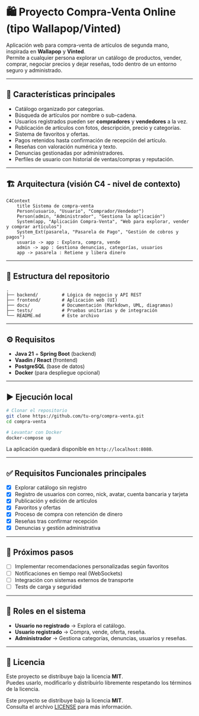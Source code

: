 # 🛍️ Proyecto Compra-Venta Online (tipo Wallapop/Vinted)

Aplicación web para compra-venta de artículos de segunda mano, inspirada en **Wallapop** y **Vinted**.  
Permite a cualquier persona explorar un catálogo de productos, vender, comprar, negociar precios y dejar reseñas, todo dentro de un entorno seguro y administrado.

---

## 🚀 Características principales
- Catálogo organizado por categorías.
- Búsqueda de artículos por nombre o sub-cadena.
- Usuarios registrados pueden ser **compradores** y **vendedores** a la vez.
- Publicación de artículos con fotos, descripción, precio y categorías.
- Sistema de favoritos y ofertas.
- Pagos retenidos hasta confirmación de recepción del artículo.
- Reseñas con valoración numérica y texto.
- Denuncias gestionadas por administradores.
- Perfiles de usuario con historial de ventas/compras y reputación.

---

## 🏗️ Arquitectura (visión C4 - nivel de contexto)

```mermaid
C4Context
    title Sistema de compra-venta
    Person(usuario, "Usuario", "Comprador/Vendedor")
    Person(admin, "Administrador", "Gestiona la aplicación")
    System(app, "Aplicación Compra-Venta", "Web para explorar, vender y comprar artículos")
    System_Ext(pasarela, "Pasarela de Pago", "Gestión de cobros y pagos")
    usuario -> app : Explora, compra, vende
    admin -> app : Gestiona denuncias, categorías, usuarios
    app -> pasarela : Retiene y libera dinero
```

---

## 📂 Estructura del repositorio

```plaintext
.
├── backend/         # Lógica de negocio y API REST
├── frontend/        # Aplicación web (UI)
├── docs/            # Documentación (Markdown, UML, diagramas)
├── tests/           # Pruebas unitarias y de integración
└── README.md        # Este archivo
```

---

## ⚙️ Requisitos
- **Java 21** + **Spring Boot** (backend)
- **Vaadin / React** (frontend)
- **PostgreSQL** (base de datos)
- **Docker** (para despliegue opcional)

---

## ▶️ Ejecución local

```bash
# Clonar el repositorio
git clone https://github.com/tu-org/compra-venta.git
cd compra-venta

# Levantar con Docker
docker-compose up
```

La aplicación quedará disponible en `http://localhost:8080`.

---

## ✅ Requisitos Funcionales principales

- [x] Explorar catálogo sin registro
- [x] Registro de usuarios con correo, nick, avatar, cuenta bancaria y tarjeta
- [x] Publicación y edición de artículos
- [x] Favoritos y ofertas
- [x] Proceso de compra con retención de dinero
- [x] Reseñas tras confirmar recepción
- [x] Denuncias y gestión administrativa

---

## 🧩 Próximos pasos
- [ ] Implementar recomendaciones personalizadas según favoritos
- [ ] Notificaciones en tiempo real (WebSockets)
- [ ] Integración con sistemas externos de transporte
- [ ] Tests de carga y seguridad

---

## 👥 Roles en el sistema
- **Usuario no registrado** → Explora el catálogo.
- **Usuario registrado** → Compra, vende, oferta, reseña.
- **Administrador** → Gestiona categorías, denuncias, usuarios y reseñas.

---

## 📜 Licencia
Este proyecto se distribuye bajo la licencia **MIT**.  
Puedes usarlo, modificarlo y distribuirlo libremente respetando los términos de la licencia.

Este proyecto se distribuye bajo la licencia **MIT**.  
Consulta el archivo [LICENSE](LICENSE) para más información.

